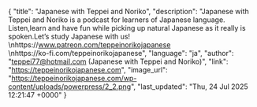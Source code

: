 {
    "title": "Japanese with Teppei and Noriko",
    "description": "Japanese with Teppei and Noriko is a podcast for learners of Japanese language. Listen,learn and have fun while picking up natural Japanese as it really is spoken.Let’s study Japanese with us!<br />\nhttps://www.patreon.com/teppeinorikojapanese<br />\nhttps://ko-fi.com/teppeinorikojapanese",
    "language": "ja",
    "author": "teppei77@hotmail.com (Japanese with Teppei and Noriko)",
    "link": "https://teppeinorikojapanese.com",
    "image_url": "https://teppeinorikojapanese.com/wp-content/uploads/powerpress/2_2.png",
    "last_updated": "Thu, 24 Jul 2025 12:21:47 +0000"
}
